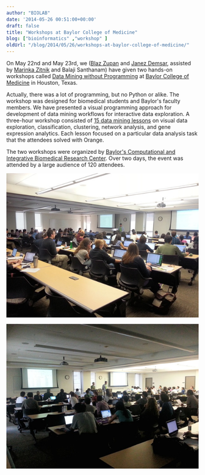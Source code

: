 ```yaml
---
author: "BIOLAB"
date: '2014-05-26 00:51:00+00:00'
draft: false
title: "Workshops at Baylor College of Medicine"
blog: ["bioinformatics" ,"workshop" ]
oldUrl: "/blog/2014/05/26/workshops-at-baylor-college-of-medicine/"
---
```


On May 22nd and May 23rd, we ([Blaz Zupan](http://www.biolab.si/en/blaz-zupan/default.html) and [Janez Demsar](http://www.fri.uni-lj.si/en/janez-demsar), assisted by [Marinka Zitnik](http://www.fri.uni-lj.si/en/marinka-zitnik/default.html) and Balaji Santhanam) have given two hands-on workshops called [Data Mining without Programming](https://www.bcm.edu/research/centers/computational-and-integrative-biomedical-research/index.cfm?pmid=25960) at [Baylor College of Medicine](https://www.bcm.edu/) in Houston, Texas.

Actually, there was a lot of programming, but no Python or alike. The workshop was designed for biomedical students and Baylor's faculty members. We have presented a visual programming approach for development of data mining workflows for interactive data exploration. A three-hour workshop consisted of [15 data mining lessons](http://goo.gl/vNsk54) on visual data exploration, classification, clustering, network analysis, and gene expression analytics. Each lesson focused on a particular data analysis task that the attendees solved with Orange.

The two workshops were organized by [Baylor's Computational and Integrative Biomedical Research Center](https://www.bcm.edu/research/centers/computational-and-integrative-biomedical-research). Over two days, the event was attended by a large audience of 120 attendees.

![](workshop-a.jpg__610x458_q95_crop_upscale.jpg)

![](workshop-b.jpg__610x458_q95_crop_upscale.jpg)
